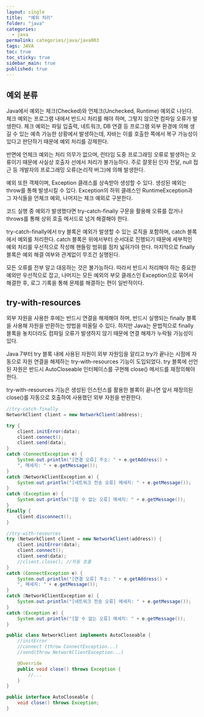 ```yaml
---
layout: single
title:  "예외 처리"
folder: "java"
categories:
  - java
permalink: categories/java/java003
tags: JAVA
toc: true
toc_sticky: true
sidebar_main: true
published: true
---
```


## 예외 분류
Java에서 예외는 체크(Checked)와 언체크(Unchecked, Runtime) 예외로 나뉜다. 체크 예외는 프로그램 내에서 반드시 처리를 해야 하며, 그렇지 않으면 컴파일 오류가 발생한다. 체크 예외는 파일 입출력, 네트워크, DB 연결 등 프로그램 외부 환경에 의해 생길 수 있는 예측 가능한 상황에서 발생하는데, 자바는 이를 호출한 쪽에서 복구 가능성이 있다고 판단하기 때문에 예외 처리를 강제한다.

반면에 언체크 예외는 처리 의무가 없으며, 런타임 도중 프로그래밍 오류로 발생하는 오류이기 때문에 사실상 호출자 선에서 처리가 불가능하다. 주로 잘못된 인자 전달, null 접근 등 개발자의 프로그래밍 오류(논리적 버그)에 의해 발생한다.

예외 또한 객체이며, Exception 클래스를 상속받아 생성할 수 있다. 생성된 예외는 throw를 통해 발생시킬 수 있다. Exception의 하위 클래스인 RuntimeException과 그 자식들을 언체크 예외, 나머지는 체크 예외로 구분한다.

코드 실행 중 예외가 발생했다면 try-catch-finally 구문을 활용해 오류를 잡거나 throws를 통해 상위 호출 메서드로 넘겨 해결해야 한다.

try-catch-finally에서 try 블록은 예외가 발생할 수 있는 로직을 포함하며, catch 블록에서 예외를 처리한다. catch 블록은 위에서부터 순서대로 진행되기 때문에 세부적인 예외 처리를 우선적으로 작성해 핸들링 범위를 점차 넓혀가야 한다. 마지막으로 finally 블록은 예외 해결 여부와 관계없이 무조건 실행된다.

모든 오류를 전부 알고 대응하는 것은 불가능하다. 따라서 반드시 처리해야 하는 중요한 예외만 우선적으로 잡고, 나머지는 모든 예외의 부모 클래스인 Exception으로 묶어서 해결한 후, 로그 기록을 통해 문제를 해결하는 편이 일반적이다.

## try-with-resources
외부 자원을 사용한 후에는 반드시 연결을 해제해야 하며, 반드시 실행되는 finally 블록을 사용해 자원을 반환하는 방법을 떠올릴 수 있다. 하지만 Java는 문법적으로 finally 블록을 놓치더라도 컴파일 오류가 발생하지 않기 때문에 연결 해제가 누락될 가능성이 있다.

Java 7부터 try 블록 내에 사용된 자원이 외부 자원임을 알리고 try가 끝나는 시점에 자동으로 자원 연결을 해제하는 try-with-resources 기능이 도입되었다. try 블록에 선언된 자원은 반드시 AutoCloseable 인터페이스를 구현해 close() 메서드를 재정의해야 한다.

try-with-resources 기능은 생성된 인스턴스를 활용한 블록이 끝나면 앞서 재정의된 close()를 자동으로 호출하여 사용했던 외부 자원을 반환한다.

```java
//try-catch-finally
NetworkClient client = new NetworkClient(address);

try {
	client.initError(data);
	client.connect();
	client.send(data);
}
catch (ConnectException e) {
	System.out.println("[연결 오류] 주소: " + e.getAddress() +
	", 메세지: " + e.getMessage());
}
catch (NetworkClientException e) {
	System.out.println("[네트워크 전송 오류] 메세지: " + e.getMessage());
}
catch (Exception e) {
	System.out.println("[알 수 없는 오류] 메세지: " + e.getMessage());
}
finally {
	client.disconnect();
}
```
```java
//try-with-resources
try (NetworkClient client = new NetworkClient(address)) {
	client.initError(data);
	client.connect();
	client.send(data);
	//client.close(); //자동 호출
}
catch (ConnectException e) {
	System.out.println("[연결 오류] 주소: " + e.getAddress() +
	", 메세지: " + e.getMessage());
}
catch (NetworkClientException e) {
	System.out.println("[네트워크 전송 오류] 메세지: " + e.getMessage());
}
catch (Exception e) {
	System.out.println("[알 수 없는 오류] 메세지: " + e.getMessage());
}
```
```java
public class NetworkClient implements AutoCloseable {
	//initError
	//connect (throw ConnectException...)
	//send(throw NetworkClientException...)

    @Override
    public void close() throws Exception {
        //...
    }
}
```
```java
public interface AutoCloseable {
    void close() throws Exception;
}
```